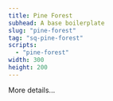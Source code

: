```yaml
---
title: Pine Forest
subhead: A base boilerplate
slug: "pine-forest"
tag: "sq-pine-forest"
scripts:
  - "pine-forest"
width: 300
height: 200
---
```


More details...

